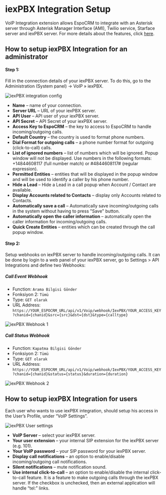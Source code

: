 # iexPBX Integration Setup

VoIP Integration extension allows EspoCRM to integrate with an Asterisk server through Asterisk Manager Interface (AMI), Twilio service, Starface server and iexPBX server. For more details about the features, click [here](https://www.espocrm.com/features/voip-integration/).

## How to setup iexPBX Integration for an administrator

#### Step 1:

Fill in the connection details of your iexPBX server. To do this, go to the Administration (System panel) -> VoIP » iexPBX.

![iexPBX integration config](../../_static/images/extensions/voip-integration/iexpbx-admin-setup.png)

* **Name** – name of your connection.
* **Server URL** – URL of your iexPBX server.
* **API User** – API user of your iexPBX server.
* **API Secret** – API Secret of your iexPBX server.
* **Access Key to EspoCRM** – the key to access to EspoCRM to handle incoming/outgoing calls.
* **Default Country** – the country is used to format phone numbers.
* **Dial Format for outgoing calls** – a phone number format for outgoing (click-to-call) calls.
* **List of ignored numbers** – list of numbers which will be ignored. Popup window will not be displayed. Use numbers in the following formats: +14844608117 (full number match) or #4844608117# (regular expression).
* **Permitted Entities** – entities that will be displayed in the popup window and will be used to identify a caller by his phone number.
* **Hide a Lead** – Hide a Lead in a call popup when Account / Contact are available.
* **Display Accounts related to Contacts** – display only Accounts related to Contacts.
* **Automatically save a call** – Automatically save incoming/outgoing calls in the system without having to press "Save" button.
* **Automatically open the caller information** – automatically open the caller information for incoming/outgoing calls.
* **Quick Create Entities** – entities which can be created through the call popup window.

#### Step 2:

Setup webhooks on iexPBX server to handle incoming/outgoing calls. It can be done by login to a web panel of your iexPBX server, go to Settings > API Integrations and define two Webhooks:

##### Call Event Webhook

- Function: `Arama Bilgisi Gönder`
- Fonksiyon 2: `Tümü`
- Type: `GET olarak`
- URL Address: `https://YOUR_ESPOCRM_URL/api/v1/Voip/webhook/IexPBX/YOUR_ACCESS_KEY?chanid={chanid}&src={src}&dst={dst}&type={calltype}`

![iexPBX Webhook 1](../../_static/images/extensions/voip-integration/iexpbx-call-event-webhook.png)

##### Call Status Webhook

- Function: `Kapatma Bilgisi Gönder`
- Fonksiyon 2: `Tümü`
- Type: `GET olarak`
- URL Address: `https://YOUR_ESPOCRM_URL/api/v1/Voip/webhook/IexPBX/YOUR_ACCESS_KEY?chanid={chanid}&status={status}&duration={duration}`

![iexPBX Webhook 2](../../_static/images/extensions/voip-integration/iexpbx-call-status-webhook.png)


## How to setup iexPBX Integration for users

Each user who wants to use iexPBX integration, should setup his access in the User’s Profile, under “VoIP Settings”.

![iexPBX User settings](../../_static/images/extensions/voip-integration/iexpbx-user-settings.png)

* **VoIP Server** – select your iexPBX server.
* **Your user extension** – your internal SIP extension for the iexPBX server (e.g. 101).
* **Your VoIP password** – your SIP password for your iexPBX server.
* **Display call notifications** – an option to enable/disable incoming/outgoing call notifications.
* **Silent notifications** – mute notification sound.
* **Use internal click-to-call** – an option to enable/disable the internal click-to-call feature. It is a feature to make outgoing calls through the iexPBX server. If the checkbox is unchecked, then an external application will handle “tel:” links.
